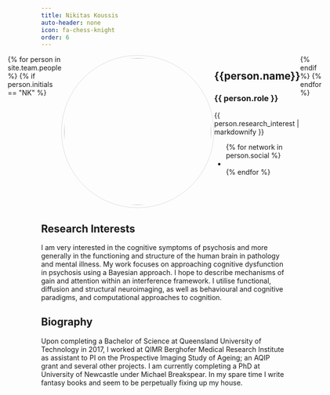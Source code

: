 ```yaml
---
title: Nikitas Koussis
auto-header: none
icon: fa-chess-knight
order: 6
---
```

<head>
<style>
img.portrait {
  border-radius: 50%;
  width: 300px;
  border: 1px solid #ddd;
  padding: 5px;
}
.row {
  display: flex;
  justify-content: center;
}
</style>
</head>

<section>
  <div class="row">
  {% for person in site.team.people %}
	{% if person.initials == "NK" %}
	  <div class="col">
		<img class="portrait" src="{{ person.image }}" alt="">
	  </div> 
	  <div class="col">
	      <h2> {{person.name}} </h2>
              <h3> {{ person.role }} </h3>
		 {{ person.research_interest | markdownify }}
		 <ul class="icons">
		{% for network in person.social %}
		  <li><a href="{{- network.url -}}" class="{{ network.icon }} fa-2x"></a></li>
		{% endfor %}
		</ul>
	  </div> 
	{% endif %}
  {% endfor %}
  </div>
</section>

## Research Interests
I am very interested in the cognitive symptoms of psychosis
and more generally in the functioning and structure of the 
human brain in pathology and mental illness. 
My work focuses on approaching cognitive dysfunction in psychosis using a Bayesian approach. I hope to describe mechanisms of gain and attention within an interference framework. I utilise functional, diffusion and structural neuroimaging, as well as behavioural and cognitive paradigms, and computational approaches to cognition.

## Biography
Upon completing a Bachelor of Science at Queensland University of Technology in 2017, I worked at QIMR Berghofer Medical Research Institute as assistant to PI on the Prospective Imaging Study of Ageing; an AQIP grant and several other projects. I am currently completing a PhD at University of Newcastle under Michael Breakspear. In my spare time I write fantasy books and seem to be perpetually fixing up my house.
